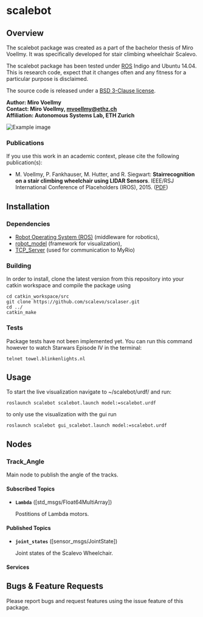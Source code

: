 # scalebot

## Overview

The scalebot package was created as a part of the bachelor thesis of Miro Voellmy. It was specifically developed for stair climbing wheelchair Scalevo.

The scalebot package has been tested under [ROS] Indigo and Ubuntu 14.04. This is research code, expect that it changes often and any fitness for a particular purpose is disclaimed.

The source code is released under a [BSD 3-Clause license](ros_package_template/LICENSE).

**Author: Miro Voellmy  
Contact: Miro Voellmy, mvoellmy@ethz.ch  
Affiliation: Autonomous Systems Lab, ETH Zurich**

![Example image](doc/tracks_on_stairs.jpg)


### Publications

If you use this work in an academic context, please cite the following publication(s):
	
* M. Voellmy, P. Fankhauser, M. Hutter, and R. Siegwart: **Stairrecognition on a stair climbing wheelchair using LIDAR Sensors**. IEEE/RSJ International Conference of Placeholders (IROS), 2015. ([PDF](https://www.youtube.com/watch?v=dQw4w9WgXcQ))


## Installation

### Dependencies

- [Robot Operating System (ROS)](http://wiki.ros.org) (middleware for robotics),
- [robot_model](http://github.com/ros/robot_model) (framework for visualization),
- [TCP_Server](https://github.com/Scalevo/TCP_Server) (used for communication to MyRio)
### Building

In order to install, clone the latest version from this repository into your catkin workspace and compile the package using

	cd catkin_workspace/src
	git clone https://github.com/scalevo/scalaser.git
	cd ../
	catkin_make

### Tests

Package tests have not been implemented yet. You can run this command however to watch Starwars Episode IV in the terminal: 

	telnet towel.blinkenlights.nl


## Usage

To start the live visualization navigate to ~/scalebot/urdf/ and run:

	roslaunch scalebot scalebot.launch model:=scalebot.urdf 

to only use the visualization with the gui run 

	roslaunch scalebot gui_scalebot.launch model:=scalebot.urdf 

## Nodes

### Track_Angle

Main node to publish the angle of the tracks.

#### Subscribed Topics

* **`Lambda`** ([std_msgs/Float64MultiArray])

	Postitions of Lambda motors.

#### Published Topics

* **`joint_states`** ([sensor_msgs/JointState])

	Joint states of the Scalevo Wheelchair. 

#### Services

## Bugs & Feature Requests

Please report bugs and request features using the issue feature of this package.

[ROS]: http://www.ros.org
[rviz]: http://wiki.ros.org/rviz
[rviz]: http://wiki.ros.org/rviz
[grid_map_msg/GridMap]: https://github.com/ethz-asl/grid_map/blob/master/grid_map_msg/msg/GridMap.msg
[sensor_msgs/PointCloud2]: http://docs.ros.org/api/sensor_msgs/html/msg/PointCloud2.html
[visualization_msgs/Marker]: http://docs.ros.org/api/visualization_msgs/html/msg/Marker.html
[nav_msgs/OccupancyGrid]: http://docs.ros.org/api/nav_msgs/html/msg/OccupancyGrid.html
[std_srvs/Empty]: http://docs.ros.org/api/std_srvs/html/srv/Empty.html